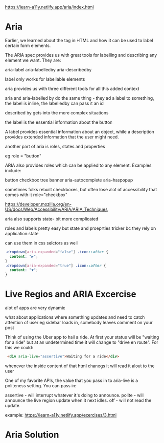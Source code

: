 https://learn-a11y.netlify.app/aria/index.html

# Aria

Earlier, we learned about the <label> tag in HTML and how it can be used to label certain form elements.

The ARIA spec provides us with great tools for labelling and describing any element we want. They are:

aria-label
aria-labelledby
aria-describedby

label only works for labellable elements

aria provides us with three different tools for all this added context

aria and aria-labelled by do the same thing - they ad a label to something, the label is inline, the labelledby can pass it an id

described by gets into the more complex situations

the label is the essential information about the button

A label provides essential information about an object, while a description provides extended information that the user might need.

another part of aria is roles, states and properties

eg role = "button"

ARIA also provides roles which can be applied to any element. Examples include:

button
checkbox
tree
banner
aria-autocomplete
aria-haspopup

sometimes folks rebuilt checkboxes, but often lose alot of accessibility that comes with it
role="checkbox"

https://developer.mozilla.org/en-US/docs/Web/Accessibility/ARIA/ARIA_Techniques

aria also supports state- bit more complicated

roles and labels pretty easy
but state and proeprties tricker bc they rely on application state

can use them in css selctors as well

```css
.dropdown[aria-expanded="false"] .icon::after {
  content: "▶";
}
.dropdown[aria-expanded="true"] .icon::after {
  content: "▼";
}
```

# Live Regios and ARIA Excercise

alot of apps are very dynamic

what about applications where something updates and need to catch attention of user eg sidebar loads in, somebody leaves comment on your post


Think of using the Uber app to hail a ride. At first your status will be "waiting for a ride" but at an undetermined time it will change to "drive en route". For this we could:

```html
 <div aria-live="assertive">Waiting for a ride</div>
```

whenever the inside content of that html chanegs it will read it alout to the user

One of my favorite APIs, the value that you pass in to aria-live is a politeness setting. You can pass in:

assertive - will interrupt whatever it's doing to announce.
polite - will announce the live region update when it next idles.
off - will not read the update.

example: https://learn-a11y.netlify.app/exercises/3.html 

# Aria Solution

